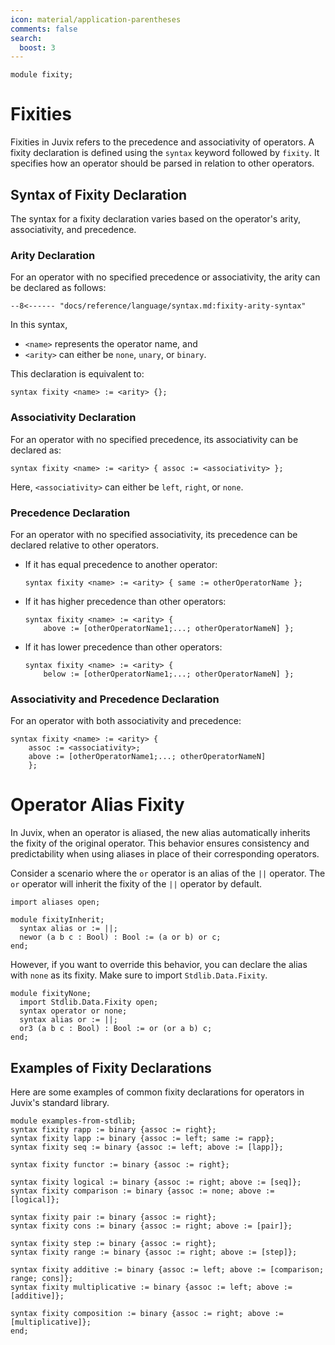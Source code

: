 ```yaml
---
icon: material/application-parentheses
comments: false
search:
  boost: 3
---
```


```juvix hide
module fixity;
```

# Fixities

Fixities in Juvix refers to the precedence and associativity of operators. A
fixity declaration is defined using the `syntax` keyword followed by `fixity`.
It specifies how an operator should be parsed in relation to other operators.

## Syntax of Fixity Declaration

The syntax for a fixity declaration varies based on the operator's arity,
associativity, and precedence.

### Arity Declaration

For an operator with no specified precedence or associativity, the arity can be
declared as follows:

```text
--8<------ "docs/reference/language/syntax.md:fixity-arity-syntax"
```

In this syntax,

- `<name>` represents the operator name, and
- `<arity>` can either be `none`, `unary`, or `binary`.

This declaration is equivalent to:

```text
syntax fixity <name> := <arity> {};
```

### Associativity Declaration

For an operator with no specified precedence, its associativity can be declared
as:

```text
syntax fixity <name> := <arity> { assoc := <associativity> };
```

Here, `<associativity>` can either be `left`, `right`, or `none`.

### Precedence Declaration

For an operator with no specified associativity, its precedence can be declared
relative to other operators.

- If it has equal precedence to another operator:

  ```text
  syntax fixity <name> := <arity> { same := otherOperatorName };
  ```

- If it has higher precedence than other operators:

  ```text
  syntax fixity <name> := <arity> {
      above := [otherOperatorName1;...; otherOperatorNameN] };
  ```

- If it has lower precedence than other operators:

  ```text
  syntax fixity <name> := <arity> {
      below := [otherOperatorName1;...; otherOperatorNameN] };
  ```

### Associativity and Precedence Declaration

For an operator with both associativity and precedence:

```text
syntax fixity <name> := <arity> {
    assoc := <associativity>;
    above := [otherOperatorName1;...; otherOperatorNameN]
    };
```

# Operator Alias Fixity

In Juvix, when an operator is aliased, the new alias automatically inherits the
fixity of the original operator. This behavior ensures consistency and
predictability when using aliases in place of their corresponding operators.

Consider a scenario where the `or` operator is an alias of the `||` operator.
The `or` operator will inherit the fixity of the `||` operator by default.

```juvix hide
import aliases open;
```

```juvix
module fixityInherit;
  syntax alias or := ||;
  newor (a b c : Bool) : Bool := (a or b) or c;
end;
```

However, if you want to override this behavior, you can declare the alias with
`none` as its fixity. Make sure to import `Stdlib.Data.Fixity`.   

```juvix
module fixityNone;
  import Stdlib.Data.Fixity open;
  syntax operator or none;
  syntax alias or := ||;
  or3 (a b c : Bool) : Bool := or (or a b) c;
end;
```

## Examples of Fixity Declarations

Here are some examples of common fixity declarations for operators in Juvix's
standard library.

```juvix
module examples-from-stdlib;
syntax fixity rapp := binary {assoc := right};
syntax fixity lapp := binary {assoc := left; same := rapp};
syntax fixity seq := binary {assoc := left; above := [lapp]};

syntax fixity functor := binary {assoc := right};

syntax fixity logical := binary {assoc := right; above := [seq]};
syntax fixity comparison := binary {assoc := none; above := [logical]};

syntax fixity pair := binary {assoc := right};
syntax fixity cons := binary {assoc := right; above := [pair]};

syntax fixity step := binary {assoc := right};
syntax fixity range := binary {assoc := right; above := [step]};

syntax fixity additive := binary {assoc := left; above := [comparison; range; cons]};
syntax fixity multiplicative := binary {assoc := left; above := [additive]};

syntax fixity composition := binary {assoc := right; above := [multiplicative]};
end;
```
